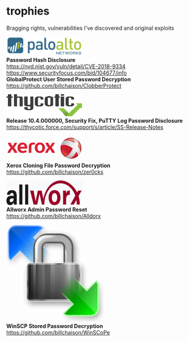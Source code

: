 # trophies
Bragging rights, vulnerabilities I've discovered and original exploits

![alt text](pan.png)<br />
**Password Hash Disclosure**<br />
https://nvd.nist.gov/vuln/detail/CVE-2018-9334<br />
https://www.securityfocus.com/bid/104677/info<br />
**GlobalProtect User Stored Password Decryption**<br />
https://github.com/billchaison/ClobberProtect

![alt text](thy.png)<br />
**Release 10.4.000000, Security Fix, PuTTY Log Password Disclosure**<br />
https://thycotic.force.com/support/s/article/SS-Release-Notes

![alt text](xrx.png)<br />
**Xerox Cloning File Password Decryption**<br />
https://github.com/billchaison/zer0cks

![alt text](awx.png)<br />
**Allworx Admin Password Reset**<br />
https://github.com/billchaison/Alldorx

![alt text](wscp.png)<br />
**WinSCP Stored Password Decryption**<br />
https://github.com/billchaison/WinSCoPe
